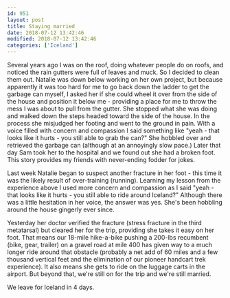 ```yaml
---
id: 951
layout: post
title: Staying married
date: 2018-07-12 13:42:46
modified: 2018-07-12 13:42:46
categories: ['Iceland']
---
```


Several years ago I was on the roof, doing whatever people do on roofs, and noticed the rain gutters were full of leaves and muck. So I decided to clean them out. Natalie was down below working on her own project, but because apparently it was too hard for me to go back down the ladder to get the garbage can myself, I asked her if she could wheel it over from the side of the house and position it below me - providing a place for me to throw the mess I was about to pull from the gutter. She stopped what she was doing and walked down the steps headed toward the side of the house. In the process she misjudged her footing and went to the ground in pain. With a voice filled with concern and compassion I said something like "yeah - that looks like it hurts - you still able to grab the can?" She hobbled over and retrieved the garbage can (although at an annoyingly slow pace.) Later that day Sam took her to the hospital and we found out she had a broken foot. This story provides my friends with never-ending fodder for jokes.

Last week Natalie began to suspect another fracture in her foot - this time it was the likely result of over-training (running). Learning my lesson from the experience above I used more concern and compassion as I said "yeah - that looks like it hurts - you still able to ride around Iceland?" Although there was a little hesitation in her voice, the answer was yes. She's been hobbling around the house gingerly ever since.

Yesterday her doctor verified the fracture (stress fracture in the third metatarsal) but cleared her for the trip, providing she takes it easy on her foot. That means our 18-mile hike-a-bike pushing a 200-lbs recumbent (bike, gear, trailer) on a gravel road at mile 400 has given way to a much longer ride around that obstacle (probably a net add of 60 miles and a few thousand vertical feet and the elimination of our pioneer handcart trek experience). It also means she gets to ride on the luggage carts in the airport. But beyond that, we're still on for the trip and we're still married.

We leave for Iceland in 4 days.
